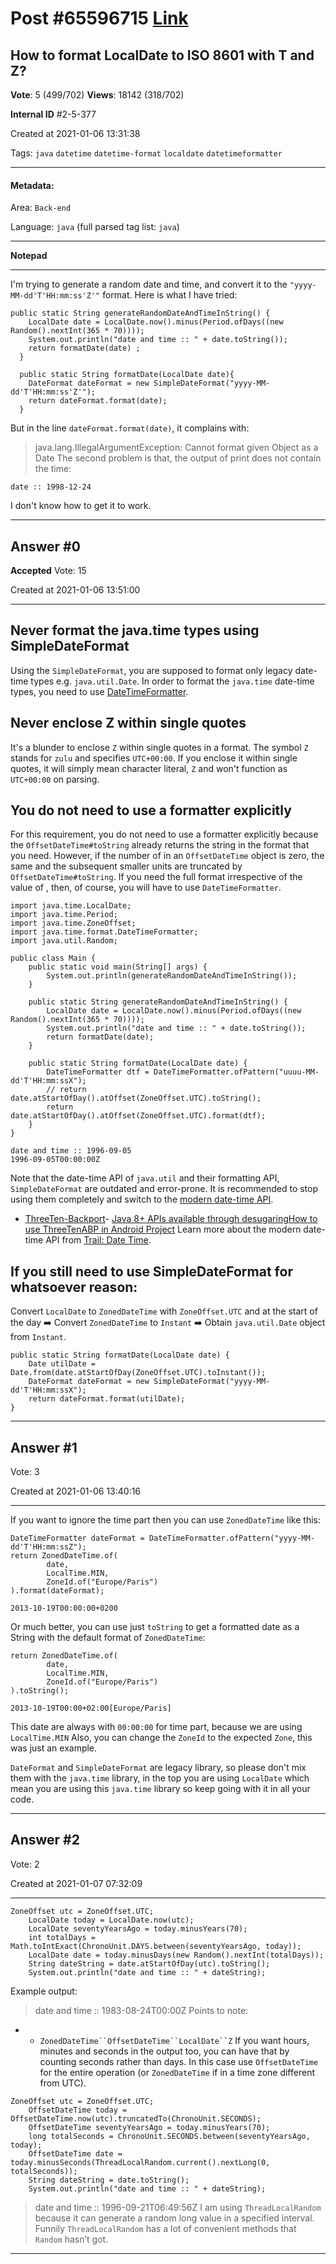
# Post \#65596715 [Link](https://stackoverflow.com/questions/65596715/)

## How to format LocalDate to ISO 8601 with T and Z?

**Vote**: 5 (499/702) **Views**: 18142 (318/702) 

**Internal ID** \#2-5-377

Created at 2021-01-06 13:31:38

Tags: `java` `datetime` `datetime-format` `localdate` `datetimeformatter`

----------

#### Metadata:

Area: `Back-end`

Language: `java` (full parsed tag list: `java`)

----------

**Notepad**


----------

I'm trying to generate a random date and time, and convert it to the `"yyyy-MM-dd'T'HH:mm:ss'Z'"` format.
Here is what I have tried:
```
public static String generateRandomDateAndTimeInString() {
    LocalDate date = LocalDate.now().minus(Period.ofDays((new Random().nextInt(365 * 70))));
    System.out.println("date and time :: " + date.toString());
    return formatDate(date) ;
  }

  public static String formatDate(LocalDate date){
    DateFormat dateFormat = new SimpleDateFormat("yyyy-MM-dd'T'HH:mm:ss'Z'");
    return dateFormat.format(date);
  }
```

But in the line `dateFormat.format(date)`, it complains with:
> java.lang.IllegalArgumentException: Cannot format given Object as a Date
The second problem is that, the output of print does not contain the time:
```
date :: 1998-12-24
```

I don't know how to get it to work.


----------
        
## Answer \#0

**Accepted** Vote: 15

Created at 2021-01-06 13:51:00

------------


## Never format the java.time types using SimpleDateFormat


Using the `SimpleDateFormat`, you are supposed to format only legacy date-time types e.g. `java.util.Date`. In order to format the `java.time` date-time types, you need to use [DateTimeFormatter](https://docs.oracle.com/javase/8/docs/api/java/time/format/DateTimeFormatter.html).

## Never enclose Z within single quotes


It's a blunder to enclose `Z` within single quotes in a format. The symbol `Z` stands for `zulu` and specifies `UTC+00:00`. If you enclose it within single quotes, it will simply mean character literal, `Z` and won't function as `UTC+00:00` on parsing.

## You do not need to use a formatter explicitly


For this requirement, you do not need to use a formatter explicitly because the `OffsetDateTime#toString` already returns the string in the format that you need. However, if the number of  in an `OffsetDateTime` object is zero, the same and the subsequent smaller units are truncated by `OffsetDateTime#toString`. If you need the full format irrespective of the value of , then, of course, you will have to use `DateTimeFormatter`.
```
import java.time.LocalDate;
import java.time.Period;
import java.time.ZoneOffset;
import java.time.format.DateTimeFormatter;
import java.util.Random;

public class Main {
    public static void main(String[] args) {
        System.out.println(generateRandomDateAndTimeInString());
    }

    public static String generateRandomDateAndTimeInString() {
        LocalDate date = LocalDate.now().minus(Period.ofDays((new Random().nextInt(365 * 70))));
        System.out.println("date and time :: " + date.toString());
        return formatDate(date);
    }

    public static String formatDate(LocalDate date) {
        DateTimeFormatter dtf = DateTimeFormatter.ofPattern("uuuu-MM-dd'T'HH:mm:ssX");
        // return date.atStartOfDay().atOffset(ZoneOffset.UTC).toString();
        return date.atStartOfDay().atOffset(ZoneOffset.UTC).format(dtf);
    }
}
```


```
date and time :: 1996-09-05
1996-09-05T00:00:00Z
```

Note that the date-time API of `java.util` and their formatting API, `SimpleDateFormat` are outdated and error-prone. It is recommended to stop using them completely and switch to the [modern date-time API](https://www.oracle.com/technical-resources/articles/java/jf14-date-time.html).
- [ThreeTen-Backport](http://www.threeten.org/threetenbp/)- [Java 8+ APIs available through desugaring](https://developer.android.com/studio/write/java8-support-table)[How to use ThreeTenABP in Android Project](https://stackoverflow.com/questions/38922754/how-to-use-threetenabp-in-android-project)
Learn more about the modern date-time API from [Trail: Date Time](https://docs.oracle.com/javase/tutorial/datetime/index.html).

## If you still need to use SimpleDateFormat for whatsoever reason:


Convert `LocalDate` to `ZonedDateTime` with `ZoneOffset.UTC` and at the start of the day ➡️ Convert `ZonedDateTime` to `Instant` ➡️ Obtain `java.util.Date` object from `Instant`.
```
public static String formatDate(LocalDate date) {
    Date utilDate = Date.from(date.atStartOfDay(ZoneOffset.UTC).toInstant());
    DateFormat dateFormat = new SimpleDateFormat("yyyy-MM-dd'T'HH:mm:ssX");
    return dateFormat.format(utilDate);
}
```



------------
    
    
## Answer \#1

 Vote: 3

Created at 2021-01-06 13:40:16

------------

If you want to ignore the time part then you can use `ZonedDateTime` like this:
```
DateTimeFormatter dateFormat = DateTimeFormatter.ofPattern("yyyy-MM-dd'T'HH:mm:ssZ");
return ZonedDateTime.of(
        date, 
        LocalTime.MIN, 
        ZoneId.of("Europe/Paris")
).format(dateFormat);
```


```
2013-10-19T00:00:00+0200
```

Or much better, you can use just `toString` to get a formatted date as a String with the default format of `ZonedDateTime`:
```
return ZonedDateTime.of(
        date,
        LocalTime.MIN,
        ZoneId.of("Europe/Paris")
).toString();
```


```
2013-10-19T00:00+02:00[Europe/Paris]
```


This date are always with `00:00:00` for time part, because we are using `LocalTime.MIN`
Also, you can change the `ZoneId` to the expected `Zone`, this was just an example.

`DateFormat` and `SimpleDateFormat` are legacy library, so please don't mix them with the `java.time` library, in the top you are using `LocalDate` which mean you are using this `java.time` library so keep going with it in all your code.


------------
    
    
## Answer \#2

 Vote: 2

Created at 2021-01-07 07:32:09

------------

```
ZoneOffset utc = ZoneOffset.UTC;
    LocalDate today = LocalDate.now(utc);
    LocalDate seventyYearsAgo = today.minusYears(70);
    int totalDays = Math.toIntExact(ChronoUnit.DAYS.between(seventyYearsAgo, today));
    LocalDate date = today.minusDays(new Random().nextInt(totalDays));
    String dateString = date.atStartOfDay(utc).toString();
    System.out.println("date and time :: " + dateString);
```

Example output:
> date and time :: 1983-08-24T00:00Z
Points to note:
- - `ZonedDateTime``OffsetDateTime``LocalDate``Z`
If you want hours, minutes and seconds in the output too, you can have that by counting seconds rather than days. In this case use `OffsetDateTime` for the entire operation (or `ZonedDateTime` if in a time zone different from UTC).
```
ZoneOffset utc = ZoneOffset.UTC;
    OffsetDateTime today = OffsetDateTime.now(utc).truncatedTo(ChronoUnit.SECONDS);
    OffsetDateTime seventyYearsAgo = today.minusYears(70);
    long totalSeconds = ChronoUnit.SECONDS.between(seventyYearsAgo, today);
    OffsetDateTime date = today.minusSeconds(ThreadLocalRandom.current().nextLong(0, totalSeconds));
    String dateString = date.toString();
    System.out.println("date and time :: " + dateString);
```

> date and time :: 1996-09-21T06:49:56Z
I am using `ThreadLocalRandom` because it can generate a random long value in a specified interval. Funnily `ThreadLocalRandom` has a lot of convenient methods that `Random` hasn’t got.


------------
    
    
